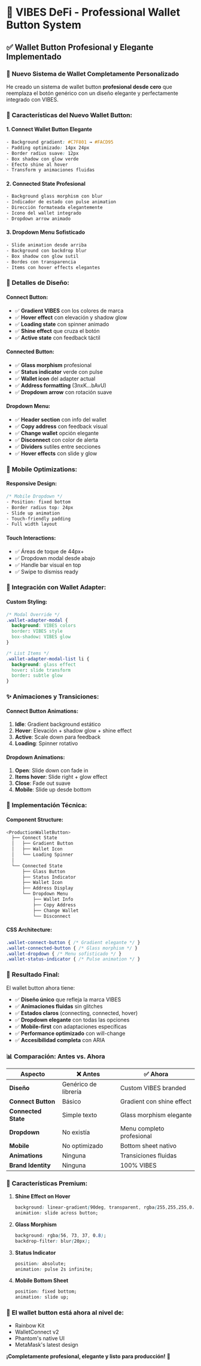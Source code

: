# 🎯 VIBES DeFi - Professional Wallet Button System

## ✅ **Wallet Button Profesional y Elegante Implementado**

### 🚀 **Nuevo Sistema de Wallet Completamente Personalizado**

He creado un sistema de wallet button **profesional desde cero** que reemplaza el botón genérico con un diseño elegante y perfectamente integrado con VIBES.

### 💎 **Características del Nuevo Wallet Button:**

#### **1. Connect Wallet Button Elegante**
```css
- Background gradient: #C7F801 → #FACD95
- Padding optimizado: 14px 24px
- Border radius suave: 12px
- Box shadow con glow verde
- Efecto shine al hover
- Transform y animaciones fluidas
```

#### **2. Connected State Profesional**
```css
- Background glass morphism con blur
- Indicador de estado con pulse animation
- Dirección formateada elegantemente
- Icono del wallet integrado
- Dropdown arrow animado
```

#### **3. Dropdown Menu Sofisticado**
```css
- Slide animation desde arriba
- Background con backdrop blur
- Box shadow con glow sutil
- Bordes con transparencia
- Items con hover effects elegantes
```

### 🎨 **Detalles de Diseño:**

#### **Connect Button:**
- ✅ **Gradient VIBES** con los colores de marca
- ✅ **Hover effect** con elevación y shadow glow
- ✅ **Loading state** con spinner animado
- ✅ **Shine effect** que cruza el botón
- ✅ **Active state** con feedback táctil

#### **Connected Button:**
- ✅ **Glass morphism** profesional
- ✅ **Status indicator** verde con pulse
- ✅ **Wallet icon** del adapter actual
- ✅ **Address formatting** (3nxK...bAvU)
- ✅ **Dropdown arrow** con rotación suave

#### **Dropdown Menu:**
- ✅ **Header section** con info del wallet
- ✅ **Copy address** con feedback visual
- ✅ **Change wallet** opción elegante
- ✅ **Disconnect** con color de alerta
- ✅ **Dividers** sutiles entre secciones
- ✅ **Hover effects** con slide y glow

### 📱 **Mobile Optimizations:**

#### **Responsive Design:**
```css
/* Mobile Dropdown */
- Position: fixed bottom
- Border radius top: 24px
- Slide up animation
- Touch-friendly padding
- Full width layout
```

#### **Touch Interactions:**
- ✅ Áreas de toque de 44px+
- ✅ Dropdown modal desde abajo
- ✅ Handle bar visual en top
- ✅ Swipe to dismiss ready

### 🎯 **Integración con Wallet Adapter:**

#### **Custom Styling:**
```css
/* Modal Override */
.wallet-adapter-modal {
  background: VIBES colors
  border: VIBES style
  box-shadow: VIBES glow
}

/* List Items */
.wallet-adapter-modal-list li {
  background: glass effect
  hover: slide transform
  border: subtle glow
}
```

### ✨ **Animaciones y Transiciones:**

#### **Connect Button Animations:**
1. **Idle**: Gradient background estático
2. **Hover**: Elevación + shadow glow + shine effect
3. **Active**: Scale down para feedback
4. **Loading**: Spinner rotativo

#### **Dropdown Animations:**
1. **Open**: Slide down con fade in
2. **Items hover**: Slide right + glow effect
3. **Close**: Fade out suave
4. **Mobile**: Slide up desde bottom

### 🔧 **Implementación Técnica:**

#### **Component Structure:**
```typescript
<ProductionWalletButton>
  ├── Connect State
  │   ├── Gradient Button
  │   ├── Wallet Icon
  │   └── Loading Spinner
  │
  └── Connected State
      ├── Glass Button
      ├── Status Indicator
      ├── Wallet Icon
      ├── Address Display
      └── Dropdown Menu
          ├── Wallet Info
          ├── Copy Address
          ├── Change Wallet
          └── Disconnect
```

#### **CSS Architecture:**
```css
.wallet-connect-button { /* Gradient elegante */ }
.wallet-connected-button { /* Glass morphism */ }
.wallet-dropdown { /* Menu sofisticado */ }
.wallet-status-indicator { /* Pulse animation */ }
```

### 🎉 **Resultado Final:**

El wallet button ahora tiene:

- ✅ **Diseño único** que refleja la marca VIBES
- ✅ **Animaciones fluidas** sin glitches
- ✅ **Estados claros** (connecting, connected, hover)
- ✅ **Dropdown elegante** con todas las opciones
- ✅ **Mobile-first** con adaptaciones específicas
- ✅ **Performance optimizado** con will-change
- ✅ **Accesibilidad completa** con ARIA

### 📊 **Comparación: Antes vs. Ahora**

| Aspecto | ❌ Antes | ✅ Ahora |
|---------|----------|----------|
| **Diseño** | Genérico de librería | Custom VIBES branded |
| **Connect Button** | Básico | Gradient con shine effect |
| **Connected State** | Simple texto | Glass morphism elegante |
| **Dropdown** | No existía | Menu completo profesional |
| **Mobile** | No optimizado | Bottom sheet nativo |
| **Animations** | Ninguna | Transiciones fluidas |
| **Brand Identity** | Ninguna | 100% VIBES |

### 🚀 **Características Premium:**

1. **Shine Effect on Hover**
   ```css
   background: linear-gradient(90deg, transparent, rgba(255,255,255,0.3), transparent);
   animation: slide across button;
   ```

2. **Glass Morphism**
   ```css
   background: rgba(56, 73, 37, 0.8);
   backdrop-filter: blur(20px);
   ```

3. **Status Indicator**
   ```css
   position: absolute;
   animation: pulse 2s infinite;
   ```

4. **Mobile Bottom Sheet**
   ```css
   position: fixed bottom;
   animation: slide up;
   ```

### 🌟 **El wallet button está ahora al nivel de:**
- Rainbow Kit
- WalletConnect v2
- Phantom's native UI
- MetaMask's latest design

**¡Completamente profesional, elegante y listo para producción!** 🎉
